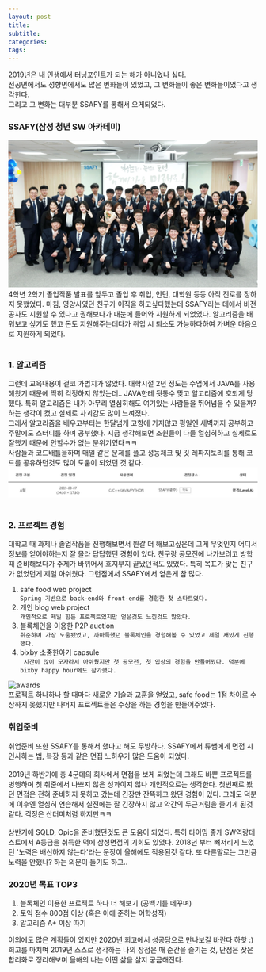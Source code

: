 ```yaml
---
layout: post
title:  
subtitle:   
categories: 
tags: 
---
```


2019년은 내 인생에서 터닝포인트가 되는 해가 아니었나 싶다.<br>
전공면에서도 성향면에서도 많은 변화들이 있었고, 그 변화들이 좋은 변화들이었다고 생각한다.<br>
그리고 그 변화는 대부분 SSAFY를 통해서 오게되었다.

### SSAFY(삼성 청년 SW 아카데미)
![ssafy](/assets/img/aboutme/ssafy.png)
4학년 2학기 졸업작품 발표를 앞두고 졸업 후 취업, 인턴, 대학원 등등 아직 진로를 정하지 못했었다.
마침, 영양사였던 친구가 이직을 하고싶다했는데 SSAFY라는 데에서 비전공자도 지원할 수 있다고 권해보다가 내눈에 들어와 지원하게 되었었다. 
알고리즘을 배워보고 싶기도 했고 돈도 지원해주는데다가 취업 시 퇴소도 가능하다하여 가벼운 마음으로 지원하게 되었다. 
<br>
<br>
### 1. 알고리즘
그런데 교육내용이 결코 가볍지가 않았다. 
대학시절 2년 정도는 수업에서 JAVA를 사용해왔기 때문에 딱히 걱정하지 않았는데.. JAVA한테 뒷통수 맞고 알고리즘에 호되게 당했다.
특히 알고리즘은 내가 아무리 열심히해도 여기있는 사람들을 뛰어넘을 수 있을까? 하는 생각이 컸고 실제로 자괴감도 많이 느껴졌다. <br>
그래서 알고리즘을 배우고부터는 한달넘게 고향에 가지않고 평일엔 새벽까지 공부하고 주말에도 스터디를 하며 공부했다. 
지금 생각해보면 조원들이 다들 열심히하고 실제로도 잘했기 때문에 안할수가 없는 분위기였다ㅋㅋ <br>
사람들과 코드배틀을하며 매일 같은 문제를 풀고 성능체크 및 깃 레파지토리를 통해 코드를 공유하던것도 많이 도움이 되었던 것 같다. 
![algo](/assets/img/aboutme/level.JPG)
<br>
<br>
### 2. 프로젝트 경험
대학교 때 과제나 졸업작품을 진행해보면서 뭔갈 더 해보고싶은데 그게 무엇인지 어디서 정보를 얻어야하는지 잘 몰라 답답했던 경험이 있다. 
친구랑 공모전에 나가보려고 방학 때 준비해보다가 주제가 바뀌어서 흐지부지 끝났던적도 있었다. 
특히 목표가 맞는 친구가 없었던게 제일 아쉬웠다. 
그런점에서 SSAFY에서 얻은게 참 많다. 
<br>
1. safe food web project <br> 
``` Spring 기반으로 back-end와 front-end를 경험한 첫 스타트였다. ```
2. 개인 blog web project <br>
``` 개인적으로 제일 힘든 프로젝트였지만 얻은것도 느낀것도 많았다. ```
3. 블록체인을 이용한 P2P auction <br>
``` 취준하며 가장 도움됐었고, 까마득했던 블록체인을 경험해볼 수 있었고 제일 재밌게 진행했다. ```
4. bixby 소중한아기 capsule <br>
``` 시간이 많이 모자라서 아쉬웠지만 첫 공모전, 첫 입상의 경험을 만들어줬다. 덕분에 bixby happy hour에도 참가했다.``` <br>

![awards](/assets/img/aboutme/awards.png)
<br>
프로젝트 하나하나 할 때마다 새로운 기술과 교훈을 얻었고, safe food는 1점 차이로 수상하지 못했지만 나머지 프로젝트들은 수상을 하는 경험을 만들어주었다. 


### 취업준비
취업준비 또한 SSAFY를 통해서 했다고 해도 무방하다. 
SSAFY에서 류쌤에게 면접 시 인사하는 법, 복장 등과 같은 면접 노하우가 많은 도움이 되었다. 
<br>
<br>
2019년 하반기에 총 4군데의 회사에서 면접을 보게 되었는데 그래도 바쁜 프로젝트를 병행하며 첫 취준에서 나쁘지 않은 성과이지 않나 개인적으로는 생각한다. 
첫번째로 봤던 면접은 전혀 준비하지 못하고 갔는데 긴장만 잔뜩하고 왔던 경험이 있다. 
그래도 덕분에 이후엔 열심히 연습해서 실전에는 잘 긴장하지 않고 약간의 두근거림을 즐기게 된것같다. 걱정은 산더미처럼 하지만ㅋㅋ
<br>
<br>
상반기에 SQLD, Opic을 준비했던것도 큰 도움이 되었다. 특히 타이밍 좋게 SW역량테스트에서 A등급을 취득한 덕에 삼성면접의 기회도 있었다. 
2018년 부터 뼈저리게 느꼈던 '노력은 배신하지 않는다'라는 문장이 올해에도 적용된것 같다. 
또 다른말로는 그만큼 노력을 안했나? 하는 의문이 들기도 하고..

### 2020년 목표 TOP3
1. 블록체인 이용한 프로젝트 하나 더 해보기 (공백기를 메꾸며)
2. 토익 점수 800점 이상 (혹은 이에 준하는 어학성적)
3. 알고리즘 A+ 이상 따기

이외에도 많은 계획들이 있지만 2020년 회고에서 성공담으로 만나보길 바란다 하핫 :) 
회고를 마치며 2019년 스스로 생각하는 나의 장점은 매 순간을 즐기는 것, 단점은 잦은 합리화로 정리해보며 올해의 나는 어떤 삶을 살지 궁금해진다.
